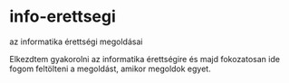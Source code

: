 # info-erettsegi
az informatika érettségi megoldásai

Elkezdtem gyakorolni az informatika érettségire és majd fokozatosan ide fogom feltölteni a megoldást, amikor megoldok egyet.

